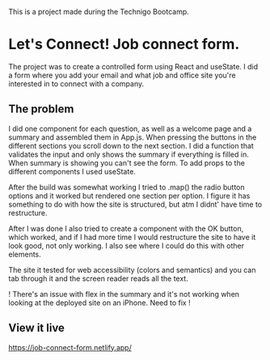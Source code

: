 
This is a project made during the Technigo Bootcamp. 

# Let's Connect! Job connect form.

The project was to create a controlled form using React and useState.
I did a form where you add your email and what job and office site you're interested in to connect with a company.

## The problem

I did one component for each question, as well as a welcome page and a summary and assembled them in App.js.
When pressing the buttons in the different sections you scroll down to the next section.
I did a function that validates the input and only shows the summary if everything is filled in.
When summary is showing you can't see the form.
To add props to the different components I used useState.

After the build was somewhat working I tried to .map() the radio button options and it worked but rendered one section per option.
I figure it has something to do with how the site is structured, but atm I didnt' have time to restructure.

After I was done I also tried to create a component with the OK button, which worked, and if I had more time I would restructure the site to have it look good, not only working. I also see where I could do this with other elements.

The site it tested for web accessibility (colors and semantics) and you can tab through it and the screen reader reads all the text.

! There's an issue with flex in the summary and it's not working when looking at the deployed site on an iPhone. Need to fix !

## View it live

https://job-connect-form.netlify.app/
